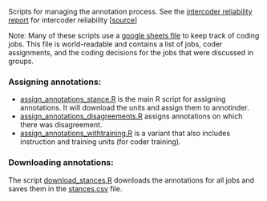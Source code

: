 Scripts for managing the annotation process. See the [intercoder reliability report](irr_politics.md) for intercoder reliability [[source](irr_politics.qmd)]

Note: Many of these scripts use a [google sheets file](https://docs.google.com/spreadsheets/d/1CKxjOn-x3Fbk2TVopi1K7WhswcELxbzcyx_o-9l_2oI/edit?usp=sharing) to keep track of coding jobs.
This file is world-readable and contains a list of jobs, coder assignments, and the coding decisions for the jobs that were discussed in groups. 

### Assigning annotations:

- [assign_annotations_stance.R]([assign_annotations_stance.R]) is the main R script for assigning annotations. It will download the units and assign them to annotinder. 
- [assign_annotations_disagreements.R]([assign_annotations_stance.R]) assigns annotations on which there was disagreement.
- [assign_annotations_withtraining.R]([assign_annotations_withtraining.R]) is a variant that also includes instruction and training units (for coder training). 

### Downloading annotations:

The script [download_stances.R](download_stances.R) downloads the annotations for all jobs and saves them in the [stances.csv](/data/intermediate/stances.csv) file.
